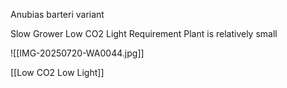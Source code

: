 

Anubias barteri variant




Slow Grower
Low CO2 Light Requirement 
Plant is relatively small


![[IMG-20250720-WA0044.jpg]]



[[Low CO2 Low Light]]